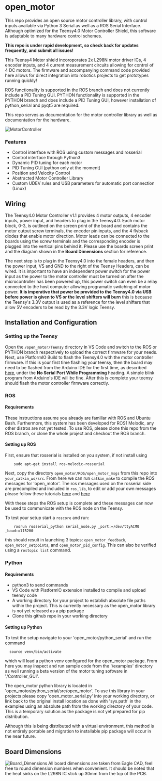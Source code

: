 # open_motor
This repo provides an open source motor controller library, with control inputs available via  Python 3 Serial as well as a ROS Serial Interface. Although optimized for the Teensy4.0 Motor Controller Shield, this software is adaptable to many hardware control schemes.

**This repo is under rapid development, so check back for updates frequently, and submit all issues!**

This Teensy4 Motor shield incoroporates 2x L298N motor driver ICs, 4 encoder inputs, and 4 current measurement circuits allowing for control of 4 DC motors. The firmware and accompanying command code provided here allows for direct integration into robotics projects to get prototypes running quickly!

ROS functionality is supported in the ROS branch and does not currently include a PID Tuning GUI. 
PYTHON functionality is supported in the PYTHON branch and does include a PID Tuning GUI, however installation of python_serial and pyqt5 are required. 

This repo serves as documentation for the motor controller library as well as documentation for the hardware.

![MotorController](https://user-images.githubusercontent.com/26233185/141203471-50df6b40-a233-4334-bb6f-87546810c80e.jpg)

### Features
- Control interface with ROS using custom messages and rosserial
- Control interface through Python3
- Dynamic PID tuning for each motor
- PID Tuning GUI (python only at the moment)
- Position and Velocity Control
- Abstracted Motor Controller Library
- Custom UDEV rules and USB parameters for automatic port connection (Linux)

## Wiring
The Teensy4.0 Motor Controller v1.1 provides 4 motor outputs, 4 encoder inputs, power input, and headers to plug in the Teensy4.0.
Each motor block, 0-3, is outlined on the screen print of the board and contains the motor output screw terminals, the encoder pin inputs, and the 4 flyback diodes that enable motor direction. Motor leads can be connected to the boards using the screw terminals and the corresponding encoder is plugged into the vertical pins behind it. Please use the boards screen print and the diagram shown in the **Board Dimensions** section for reference.

The next step is to plug in the Teensy4.0 into the female headers, and then the power input, VS and GND to the right of the Teensy Headers, can be wired. It is important to have an independent power switch for the power input as the power to the motor controller must be turned on after the microcontroller has been powered up, this power switch can even be a relay connected to the host computer allowing programatic switching of motor power. **It is imperative that power be provided to the Teensy4.0 via USB before power is given to VS or the level shifters will burn** this is because the Teensy's 3.3V output is used as a reference for the level shifters that allow 5V encoders to be read by the 3.3V logic Teensy.

## Installation and Configuration
<!-- This board is supplied with a firmware allowing for 4 motor control out of the box. Using the available serial package and Teensy Board firmware, motor control and communication is available of out the box. -->

### Setting up the Teensy
Open the `/open_motor/Teensy` directory in VS Code and switch to the ROS or PYTHON branch respectively to upload the correct firmware for your needs. Next, use PlatformIO Build to flash the Teensy4.0 with the motor controller firmware. If this is your first time flashing your teensy, then the board may need to be flashed from the Arduino IDE for the first time, as described [here](https://www.pjrc.com/teensy/troubleshoot.html), under the **No Serial Port While Programming** heading. A simple blink program from Arduino's IDE will be fine. After this is complete your teensy should flash the motor controller firmware correctly.

### ROS
#### Requirements
These instructions assume you already are familiar with ROS and Ubuntu Bash. Furthermore, this system has been developed for ROS1 Melodic, any other distros are not yet tested.
To use ROS, please clone this repo from the ROS branch, or clone the whole project and checkout the ROS branch. 

#### Setting up ROS
First, ensure that rosserial is installed on you system, if not install using

        sudo apt-get install ros-melodic-rosserial
        
Next, copy the directory `open_motor/ROS/open_motor_msgs` from this repo into `your_catkin_ws/src`. From here we can run `catkin_make` to compile the ROS messages for 'open_motor'. The ros messages used on the rosserial side are precompiled and included in `ros_lib`, to edit or add your own messages please follow these tutorials [here](http://wiki.ros.org/rosserial/Tutorials/Adding%20Other%20Messages) and [here](https://medium.com/@Sammy_Hasan/quick-code-v0-3-rosserial-custom-messages-ebdfc7ea172e)

With these steps the ROS setup is complete and these messages can now be used to communicate with the ROS node on the Teensy.

To test your setup start a `roscore` and run:

        rosrun rosserial_python serial_node.py _port:=/dev/ttyACM0 _baud:=115200

this should result in launching 3 topics: `open_motor_feedback`, `open_motor_setpoints`, and `open_motor_pid_config`. This can also be verified using a `rostopic list` command.
      

### Python
#### Requirements
- python3 to send commands
- VS Code with PlatformIO extension installed to compile and upload teensy code
- A working directory for your project to establish absolute file paths within the project. This is currently necessary as the open_motor library is not yet released as a pip package
- Clone this github repo in your working directory 

#### Setting up Python 
To test the setup navigate to your 'open_motor/python_serial' and run the command

      source venv/bin/activate
  
which will load a python venv configured for the open_motor package. From here you may inspect and run sample code from the '/examples' directory as well running a beta version of the motor tuning software in '/Controller_GUI'. 


The open_motor python library is located in 'open_motor/python_serial/src/open_motor'. To use this library in your projects please copy 'open_motor_serial.py' into your working directory, or link back to the original install location as done with 'sys.path' in the examples using an absolute path from the working directory of your code. This is a temporary solution as the package is not yet prepared for pip distribution.

Although this is being distributed with a virtual environment, this method is not entirely portable and migration to installable pip package will occur in the near future.


## Board Dimensions
![Board_Dimensions](https://user-images.githubusercontent.com/26233185/141202799-c8fdb869-865a-4dba-a2c7-790d3b03d4e7.JPG)
All board dimensions are taken from Eagle CAD, feel free to round dimension numbers when convenient. It should be noted that the heat sinks on the L298N IC stick up 30mm from the top of the PCB.
